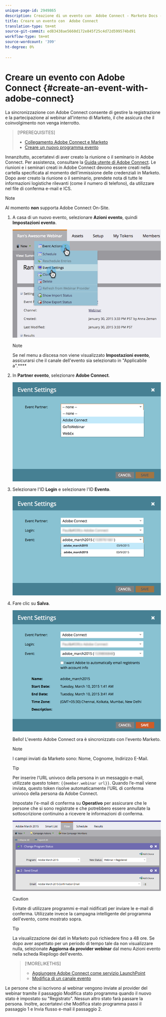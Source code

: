 ```yaml
---
unique-page-id: 2949865
description: Creazione di un evento con  Adobe Connect - Marketo Docs - Documentazione prodotto
title: Creare un evento con  Adobe Connect
translation-type: tm+mt
source-git-commit: ed83438ae5660d172e845f25c4d72d599574bd91
workflow-type: tm+mt
source-wordcount: '399'
ht-degree: 0%

---
```



# Creare un evento con  Adobe Connect {#create-an-event-with-adobe-connect}

La sincronizzazione con  Adobe Connect consente di gestire la registrazione e la partecipazione al webinar all&#39;interno di Marketo, il che assicura che il coinvolgimento non venga interrotto.

>[!PREREQUISITES]
>
>* [Collegamento  Adobe Connect e Marketo](/help/marketo/product-docs/administration/additional-integrations/add-adobe-connect-as-a-launchpoint-service.md)
>* [Creare un nuovo programma evento](/help/marketo/product-docs/demand-generation/events/understanding-events/create-a-new-event-program.md)


Innanzitutto, accertatevi di aver creato la riunione o il seminario in  Adobe Connect. Per assistenza, consultare la [ Guida utente di Adobe Connect](http://help.adobe.com/en_US/connect/9.0/using/index.html). Le riunioni e i seminari creati in  Adobe Connect devono essere creati nella cartella specificata al momento dell&#39;immissione delle credenziali in Marketo. Dopo aver creato la riunione o il seminario, prendete nota di tutte le informazioni logistiche rilevanti (come il numero di telefono), da utilizzare nel file di conferma e-mail e ICS.

>[!NOTE]
>
>Al momento **non** supporta  Adobe Connect On-Site.

1. A casa di un nuovo evento, selezionare **Azioni evento**, quindi **Impostazioni evento**.

   ![](assets/image2015-1-30-15-3a34-3a28.png)

   >[!NOTE]
   >
   >Se nel menu a discesa non viene visualizzato **Impostazioni evento**, assicurarsi che il canale dell&#39;evento sia selezionato in &quot;Applicabile a&quot;.****

1. In **Partner evento**, selezionare **Adobe Connect**.

   ![](assets/event-settings-adobe-connect.png)

1. Selezionare l&#39;ID **Login** e selezionare l&#39;ID **Evento**.

   ![](assets/event-settings-select-event-adobe-connect.png)

1. Fare clic su **Salva**.

   ![](assets/event-settings-overview.png)

   Bello! L&#39;evento Adobe Connect  ora è sincronizzato con l&#39;evento Marketo.

   >[!NOTE]
   >
   >I campi inviati da Marketo sono: Nome, Cognome, Indirizzo E-Mail.

   >[!TIP]
   >
   >Per inserire l’URL univoco della persona in un messaggio e-mail, utilizzate questo token: `{{member.webinar url}}`. Quando l’e-mail viene inviata, questo token risolve automaticamente l’URL di conferma univoco della persona da  Adobe Connect.
   >
   >Impostate l&#39;e-mail di conferma su **Operativo** per assicurare che le persone che si sono registrate e che potrebbero essere annullate la sottoscrizione continuino a ricevere le informazioni di conferma.

   ![](assets/adobe.png)

   >[!CAUTION]
   >
   >Evitate di utilizzare programmi e-mail nidificati per inviare le e-mail di conferma. Utilizzate invece la campagna intelligente del programma dell&#39;evento, come mostrato sopra.

   >[!TIP]
   >
   >La visualizzazione dei dati in Marketo può richiedere fino a 48 ore. Se dopo aver aspettato per un periodo di tempo tale da non visualizzare nulla, selezionate **Aggiorna da provider webinar** dal menu Azioni evento nella scheda Riepilogo dell&#39;evento.

   >[!MORELIKETHIS]
   >
   > * [Aggiungere  Adobe Connect come servizio LaunchPoint](/help/marketo/product-docs/administration/additional-integrations/add-adobe-connect-as-a-launchpoint-service.md)
   > * [Modifica di un canale evento](/help/marketo/product-docs/demand-generation/events/understanding-events/edit-an-event-channel.md)


Le persone che si iscrivono al webinar vengono inviate al provider del webinar tramite il passaggio Modifica stato programma quando il nuovo stato è impostato su &quot;Registrato&quot;. Nessun altro stato farà passare la persona. Inoltre, accertatevi che Modifica stato programma passi il passaggio 1 e Invia flusso e-mail il passaggio 2.
